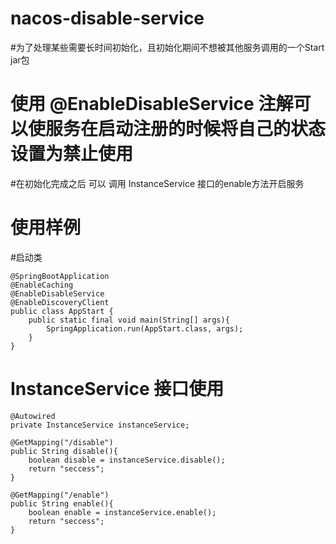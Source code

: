 # nacos-disable-service
#为了处理某些需要长时间初始化，且初始化期间不想被其他服务调用的一个Start jar包
# 使用 @EnableDisableService 注解可以使服务在启动注册的时候将自己的状态设置为禁止使用
#在初始化完成之后 可以 调用 InstanceService 接口的enable方法开启服务
# 使用样例

#启动类

    @SpringBootApplication
    @EnableCaching
    @EnableDisableService
    @EnableDiscoveryClient
    public class AppStart {
        public static final void main(String[] args){
            SpringApplication.run(AppStart.class, args);
        }
    }


# InstanceService 接口使用
    @Autowired
    private InstanceService instanceService;

    @GetMapping("/disable")
    public String disable(){
        boolean disable = instanceService.disable();
        return "seccess";
    }

    @GetMapping("/enable")
    public String enable(){
        boolean enable = instanceService.enable();
        return "seccess";
    }
